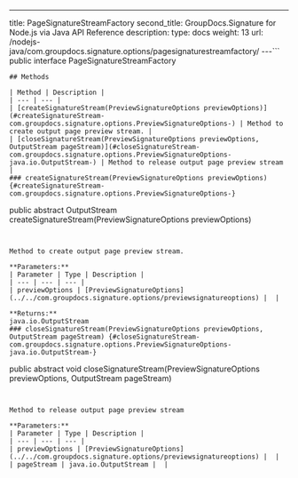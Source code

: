 ---
title: PageSignatureStreamFactory
second_title: GroupDocs.Signature for Node.js via Java API Reference
description: 
type: docs
weight: 13
url: /nodejs-java/com.groupdocs.signature.options/pagesignaturestreamfactory/
---```
public interface PageSignatureStreamFactory
```
## Methods

| Method | Description |
| --- | --- |
| [createSignatureStream(PreviewSignatureOptions previewOptions)](#createSignatureStream-com.groupdocs.signature.options.PreviewSignatureOptions-) | Method to create output page preview stream. |
| [closeSignatureStream(PreviewSignatureOptions previewOptions, OutputStream pageStream)](#closeSignatureStream-com.groupdocs.signature.options.PreviewSignatureOptions-java.io.OutputStream-) | Method to release output page preview stream |
### createSignatureStream(PreviewSignatureOptions previewOptions) {#createSignatureStream-com.groupdocs.signature.options.PreviewSignatureOptions-}
```
public abstract OutputStream createSignatureStream(PreviewSignatureOptions previewOptions)
```


Method to create output page preview stream.

**Parameters:**
| Parameter | Type | Description |
| --- | --- | --- |
| previewOptions | [PreviewSignatureOptions](../../com.groupdocs.signature.options/previewsignatureoptions) |  |

**Returns:**
java.io.OutputStream
### closeSignatureStream(PreviewSignatureOptions previewOptions, OutputStream pageStream) {#closeSignatureStream-com.groupdocs.signature.options.PreviewSignatureOptions-java.io.OutputStream-}
```
public abstract void closeSignatureStream(PreviewSignatureOptions previewOptions, OutputStream pageStream)
```


Method to release output page preview stream

**Parameters:**
| Parameter | Type | Description |
| --- | --- | --- |
| previewOptions | [PreviewSignatureOptions](../../com.groupdocs.signature.options/previewsignatureoptions) |  |
| pageStream | java.io.OutputStream |  |

